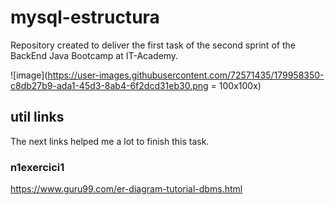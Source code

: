 # mysql-estructura

Repository created to deliver the first task of the second sprint of the BackEnd Java Bootcamp at IT-Academy.

![image](https://user-images.githubusercontent.com/72571435/179958350-c8db27b9-ada1-45d3-8ab4-6f2dcd31eb30.png = 100x100x)


## util links

The next links helped me a lot to finish this task.

### n1exercici1
https://www.guru99.com/er-diagram-tutorial-dbms.html
